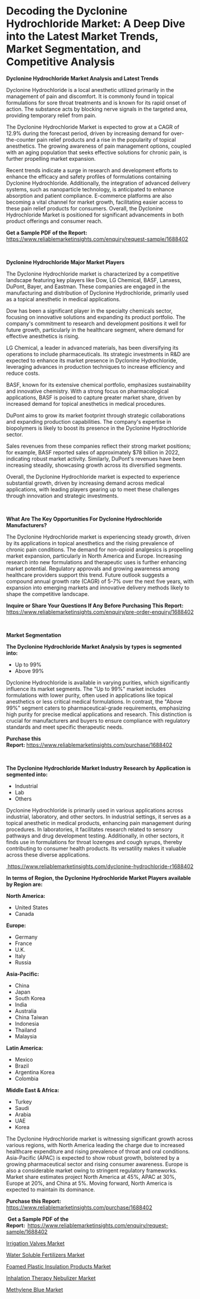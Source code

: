 <p><h1>Decoding the Dyclonine Hydrochloride Market: A Deep Dive into the Latest Market Trends, Market Segmentation, and Competitive Analysis</h1></p><p><strong>Dyclonine Hydrochloride Market Analysis and Latest Trends</strong></p>
<p><p>Dyclonine Hydrochloride is a local anesthetic utilized primarily in the management of pain and discomfort. It is commonly found in topical formulations for sore throat treatments and is known for its rapid onset of action. The substance acts by blocking nerve signals in the targeted area, providing temporary relief from pain.</p><p>The Dyclonine Hydrochloride Market is expected to grow at a CAGR of 12.9% during the forecast period, driven by increasing demand for over-the-counter pain relief products and a rise in the popularity of topical anesthetics. The growing awareness of pain management options, coupled with an aging population that seeks effective solutions for chronic pain, is further propelling market expansion. </p><p>Recent trends indicate a surge in research and development efforts to enhance the efficacy and safety profiles of formulations containing Dyclonine Hydrochloride. Additionally, the integration of advanced delivery systems, such as nanoparticle technology, is anticipated to enhance absorption and patient compliance. E-commerce platforms are also becoming a vital channel for market growth, facilitating easier access to these pain relief products for consumers. Overall, the Dyclonine Hydrochloride Market is positioned for significant advancements in both product offerings and consumer reach.</p></p>
<p><strong>Get a Sample PDF of the Report:&nbsp;</strong> <a href="https://www.reliablemarketinsights.com/enquiry/request-sample/1688402?utm_campaign=1338&utm_medium=2&utm_source=Github&utm_content=ia&utm_term=17102024&utm_id=dyclonine-hydrochloride">https://www.reliablemarketinsights.com/enquiry/request-sample/1688402</a></p>
<p>&nbsp;</p>
<p><strong>Dyclonine Hydrochloride Major Market Players</strong></p>
<p><p>The Dyclonine Hydrochloride market is characterized by a competitive landscape featuring key players like Dow, LG Chemical, BASF, Lanxess, DuPont, Bayer, and Eastman. These companies are engaged in the manufacturing and distribution of Dyclonine Hydrochloride, primarily used as a topical anesthetic in medical applications.</p><p>Dow has been a significant player in the specialty chemicals sector, focusing on innovative solutions and expanding its product portfolio. The company's commitment to research and development positions it well for future growth, particularly in the healthcare segment, where demand for effective anesthetics is rising.</p><p>LG Chemical, a leader in advanced materials, has been diversifying its operations to include pharmaceuticals. Its strategic investments in R&D are expected to enhance its market presence in Dyclonine Hydrochloride, leveraging advances in production techniques to increase efficiency and reduce costs.</p><p>BASF, known for its extensive chemical portfolio, emphasizes sustainability and innovative chemistry. With a strong focus on pharmacological applications, BASF is poised to capture greater market share, driven by increased demand for topical anesthetics in medical procedures.</p><p>DuPont aims to grow its market footprint through strategic collaborations and expanding production capabilities. The company's expertise in biopolymers is likely to boost its presence in the Dyclonine Hydrochloride sector.</p><p>Sales revenues from these companies reflect their strong market positions; for example, BASF reported sales of approximately $78 billion in 2022, indicating robust market activity. Similarly, DuPont's revenues have been increasing steadily, showcasing growth across its diversified segments.</p><p>Overall, the Dyclonine Hydrochloride market is expected to experience substantial growth, driven by increasing demand across medical applications, with leading players gearing up to meet these challenges through innovation and strategic investments.</p></p>
<p>&nbsp;</p>
<p><strong>What Are The Key Opportunities For Dyclonine Hydrochloride Manufacturers?</strong></p>
<p><p>The Dyclonine Hydrochloride market is experiencing steady growth, driven by its applications in topical anesthetics and the rising prevalence of chronic pain conditions. The demand for non-opioid analgesics is propelling market expansion, particularly in North America and Europe. Increasing research into new formulations and therapeutic uses is further enhancing market potential. Regulatory approvals and growing awareness among healthcare providers support this trend. Future outlook suggests a compound annual growth rate (CAGR) of 5-7% over the next five years, with expansion into emerging markets and innovative delivery methods likely to shape the competitive landscape.</p></p>
<p><strong>Inquire or Share Your Questions If Any Before Purchasing This Report:</strong> <a href="https://www.reliablemarketinsights.com/enquiry/pre-order-enquiry/1688402?utm_campaign=1338&utm_medium=2&utm_source=Github&utm_content=ia&utm_term=17102024&utm_id=dyclonine-hydrochloride">https://www.reliablemarketinsights.com/enquiry/pre-order-enquiry/1688402</a></p>
<p>&nbsp;</p>
<p><strong>Market Segmentation</strong></p>
<p><strong>The Dyclonine Hydrochloride Market Analysis by types is segmented into:</strong></p>
<p><ul><li>Up to 99%</li><li>Above 99%</li></ul></p>
<p><p>Dyclonine Hydrochloride is available in varying purities, which significantly influence its market segments. The "Up to 99%" market includes formulations with lower purity, often used in applications like topical anesthetics or less critical medical formulations. In contrast, the "Above 99%" segment caters to pharmaceutical-grade requirements, emphasizing high purity for precise medical applications and research. This distinction is crucial for manufacturers and buyers to ensure compliance with regulatory standards and meet specific therapeutic needs.</p></p>
<p><strong>Purchase this Report:&nbsp;</strong><a href="https://www.reliablemarketinsights.com/purchase/1688402?utm_campaign=1338&utm_medium=2&utm_source=Github&utm_content=ia&utm_term=17102024&utm_id=dyclonine-hydrochloride">https://www.reliablemarketinsights.com/purchase/1688402</a></p>
<p>&nbsp;</p>
<p><strong>The Dyclonine Hydrochloride Market Industry Research by Application is segmented into:</strong></p>
<p><ul><li>Industrial</li><li>Lab</li><li>Others</li></ul></p>
<p><p>Dyclonine Hydrochloride is primarily used in various applications across industrial, laboratory, and other sectors. In industrial settings, it serves as a topical anesthetic in medical products, enhancing pain management during procedures. In laboratories, it facilitates research related to sensory pathways and drug development testing. Additionally, in other sectors, it finds use in formulations for throat lozenges and cough syrups, thereby contributing to consumer health products. Its versatility makes it valuable across these diverse applications.</p></p>
<p><a href="https://www.reliablemarketinsights.com/dyclonine-hydrochloride-r1688402?utm_campaign=1338&utm_medium=2&utm_source=Github&utm_content=ia&utm_term=17102024&utm_id=dyclonine-hydrochloride">&nbsp;https://www.reliablemarketinsights.com/dyclonine-hydrochloride-r1688402</a></p>
<p><strong>In terms of Region, the Dyclonine Hydrochloride Market Players available by Region are:</strong></p>
<p>
    <p> <strong> North America: </strong>
        <ul>
            <li>United States</li>
            <li>Canada</li>
        </ul>
        </p> 
    <p> <strong> Europe: </strong>
        <ul>
            <li>Germany</li>
            <li>France</li>
            <li>U.K.</li>
            <li>Italy</li>
            <li>Russia</li>
        </ul>
        </p> 
    <p> <strong> Asia-Pacific: </strong>
        <ul>
            <li>China</li>
            <li>Japan</li>
            <li>South Korea</li>
            <li>India</li>
            <li>Australia</li>
            <li>China Taiwan</li>
            <li>Indonesia</li>
            <li>Thailand</li>
            <li>Malaysia</li>
        </ul>
        </p> 
    <p> <strong> Latin America: </strong>
        <ul>
            <li>Mexico</li>
            <li>Brazil</li>
            <li>Argentina Korea</li>
            <li>Colombia</li>
        </ul>
        </p> 
    <p> <strong> Middle East & Africa: </strong>
        <ul>
            <li>Turkey</li>
            <li>Saudi</li>
            <li>Arabia</li>
            <li>UAE</li>
            <li>Korea</li>
        </ul>
    </p>
    </p>
<p><p>The Dyclonine Hydrochloride market is witnessing significant growth across various regions, with North America leading the charge due to increased healthcare expenditure and rising prevalence of throat and oral conditions. Asia-Pacific (APAC) is expected to show robust growth, bolstered by a growing pharmaceutical sector and rising consumer awareness. Europe is also a considerable market owing to stringent regulatory frameworks. Market share estimates project North America at 45%, APAC at 30%, Europe at 20%, and China at 5%. Moving forward, North America is expected to maintain its dominance.</p></p>
<p><strong>Purchase this Report: </strong><a href="https://www.reliablemarketinsights.com/purchase/1688402?utm_campaign=1338&utm_medium=2&utm_source=Github&utm_content=ia&utm_term=17102024&utm_id=dyclonine-hydrochloride">https://www.reliablemarketinsights.com/purchase/1688402</a></p>
<p>&nbsp;<strong>Get a Sample PDF of the Report:&nbsp;&nbsp;</strong><a href="https://www.reliablemarketinsights.com/enquiry/request-sample/1688402?utm_campaign=1338&utm_medium=2&utm_source=Github&utm_content=ia&utm_term=17102024&utm_id=dyclonine-hydrochloride">https://www.reliablemarketinsights.com/enquiry/request-sample/1688402</a></p>
<p><strong></strong></p>
<p><p><a href="https://www.linkedin.com/pulse/irrigation-valves-market-size-growth-industry-analysis-segmentation-jqh7e?utm_campaign=1338&utm_medium=2&utm_source=Github&utm_content=ia&utm_term=17102024&utm_id=dyclonine-hydrochloride">Irrigation Valves Market</a></p><p><a href="https://www.linkedin.com/pulse/consumer-behavior-shifts-water-soluble-fertilizers-market-ysurf?utm_campaign=1338&utm_medium=2&utm_source=Github&utm_content=ia&utm_term=17102024&utm_id=dyclonine-hydrochloride">Water Soluble Fertilizers Market</a></p><p><a href="https://github.com/CliffMedina6/Market-Research-Report-List-6/blob/main/foamed-plastic-insulation-products-market.md?utm_campaign=1338&utm_medium=2&utm_source=Github&utm_content=ia&utm_term=17102024&utm_id=dyclonine-hydrochloride">Foamed Plastic Insulation Products Market</a></p><p><a href="https://www.linkedin.com/pulse/influencing-factors-inhalation-therapy-nebulizer-market-bnnfe?utm_campaign=1338&utm_medium=2&utm_source=Github&utm_content=ia&utm_term=17102024&utm_id=dyclonine-hydrochloride">Inhalation Therapy Nebulizer Market</a></p><p><a href="https://www.linkedin.com/pulse/methylene-blue-market-overview-regional-outlook-competitive-llxle?utm_campaign=1338&utm_medium=2&utm_source=Github&utm_content=ia&utm_term=17102024&utm_id=dyclonine-hydrochloride">Methylene Blue Market</a></p></p>